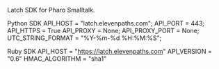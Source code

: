Latch SDK for Pharo Smalltalk.



Python SDK
API_HOST = "latch.elevenpaths.com";
API_PORT = 443;
API_HTTPS = True
API_PROXY = None;
API_PROXY_PORT = None;
UTC_STRING_FORMAT = "%Y-%m-%d %H:%M:%S";
    
  

Ruby SDK
API_HOST = "https://latch.elevenpaths.com"
API_VERSION = "0.6"
HMAC_ALGORITHM = "sha1"




